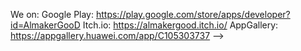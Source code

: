 We on:
Google Play: https://play.google.com/store/apps/developer?id=AlmakerGooD
Itch.io: https://almakergood.itch.io/
AppGallery: https://appgallery.huawei.com/app/C105303737
-->
